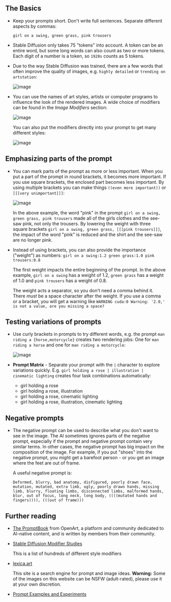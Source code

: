 ## The Basics
* Keep your prompts short. Don't write full sentences. Separate different aspects by commas:

    `girl on a swing, green grass, pink trousers`

* Stable Diffusion only takes 75 "tokens" into account. A token can be an entire word, but some long words can also count as two or more tokens. Each digit of a number is a token, so `1920s` counts as 5 tokens.

* Due to the way Stable Diffusion was trained, there are a few words that often improve the quality of images, e.g. `highly detailed` or `trending on artstation`:

    ![image](https://user-images.githubusercontent.com/5852422/196815094-2a3d075e-a641-43b2-a773-26ebbd249fb7.png)

* You can use the names of art styles, artists or computer programs to influence the look of the rendered images. A wide choice of modifiers can be found in the _Image Modifiers_ section:

    ![image](https://user-images.githubusercontent.com/5852422/196817139-fe7f6aa2-b658-4170-be79-e02af7ec604b.png)

    You can also put the modifiers directly into your prompt to get many different styles:

    ![image](https://user-images.githubusercontent.com/5852422/196818870-c44ca641-bc3e-45a9-91a5-c66a7b671d1f.png)

## Emphasizing parts of the prompt
* You can mark parts of the prompt as more or less important. When you put a part of the prompt in round brackets, it becomes more important. If you use square brackets, the enclosed part becomes less important. By using multiple brackets you can make things `((even more important))` or `[[[very unimportant]]]`:

    ![image](https://user-images.githubusercontent.com/5852422/196799015-7cfa13db-dffb-4c3e-82e8-786c8cd7b2af.png)

    In the above example, the word "pink" in the prompt `girl on a swing, green grass, pink trousers` made all of the girls clothes and the see-saw pink,
    not only the trousers. By lowering the weight with three square brackets `girl on a swing, green grass, [[[pink trousers]]]`, the impact of the word
    "pink" is reduced and the shirt and the see-saw are no longer pink.

* Instead of using brackets, you can also provide the importance ("weight") as numbers: `girl on a swing:1.2 green grass:1.0 pink trousers:0.8`

    The first weight impacts the entire beginning of the prompt. In the above example, `girl on a swing` has a weight of 1.2, `green grass` has a 
    weight of 1.0 and `pink trousers` has a weight of 0.8.

    The weight acts a separator, so you don't need a comma behind it. There *must* be a space character after the weight. If you use a comma or a bracket,
    you will get a warning like `WARNING cuda:0 Warning: '2.0,' is not a value, are you missing a space?`

## Testing variations of prompts
* Use curly brackets in prompts to try different words, e.g. the prompt `man riding a {horse,motorcycle}` creates two rendering jobs: One for `man riding a horse` and one for `man riding a motorcycle`:

    ![image](https://user-images.githubusercontent.com/5852422/196795838-88dec248-dbbc-4681-b00f-c16444e80a73.png)

* **Prompt Matrix** - Separate your prompt with the `|` character to explore variations quickly. E.g. `girl holding a rose | illustration | cinematic lighting` creates four task combinations automatically: 
    * girl holding a rose
    * girl holding a rose, illustration
    * girl holding a rose, cinematic lighting 
    * girl holding a rose, illustration, cinematic lighting

## Negative prompts
* The negative prompt can be used to describe what you don't want to see in the image. The AI sometimes ignores parts of the negative prompt, especially if the prompt and negative prompt contain very similar terms. In other cases, the negative prompt has big impact on the composition of the image. For example, if you put "shoes" into the negative prompt, you might get a barefoot person - or you get an image where the feet are out of frame. 

    A useful negative prompt is:

    `Deformed, blurry, bad anatomy, disfigured, poorly drawn face, mutation, mutated, extra limb, ugly, poorly drawn hands, missing limb, blurry, floating limbs, disconnected limbs, malformed hands, blur, out of focus, long neck, long body, ((((mutated hands and fingers)))), (((out of frame)))`

## Further reading
* [The PromptBook](https://openart.ai/promptbook) from OpenArt, a platform and community dedicated to AI-native content, and is written by members from their community.

* [Stable Diffusion Modifier Studies](https://proximacentaurib.notion.site/2b07d3195d5948c6a7e5836f9d535592?v=b5b75a67cc52483c9965cfc141f6f582)

    This is a list of hundreds of different style modifiers

* [lexica.art](https://lexica.art/)

    This site is a search engine for prompt and image ideas. **Warning:** Some of the images on this website can be NSFW (adult-rated), please use it at your own discretion.

* [Prompt Examples and Experiments](https://strikingloo.github.io/stable-diffusion-vs-dalle-2#prompt-examples-and-experiments)
